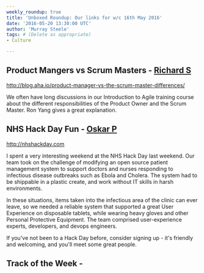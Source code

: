 ```yaml
---
weekly_roundup: true
title: 'Unboxed Roundup: Our links for w/c 16th May 2016'
date: '2016-05-20 13:30:00 UTC'
author: 'Murray Steele'
tags: # (Delete as appropriate)
- Culture

---
```


## Product Mangers vs Scrum Masters - [Richard S](/people#richard-stobart)

http://blog.aha.io/product-manager-vs-the-scrum-master-differences/

We often have long discussions in our Introduction to Agile training course about the different responsibilities of the Product Owner and the Scrum Master.  Ron Yang  gives a great explanation.

## NHS Hack Day Fun - [Oskar P](/people#oskar-pearson)

http://nhshackday.com

I spent a very interesting weekend at the NHS Hack Day last weekend. Our team took on the challenge of modifying an open source patient management system to support doctors and nurses responding to infectious disease outbreaks such as Ebola and Cholera. The system had to be shippable in a plastic create, and work without IT skills in harsh environments.

In these situations, items taken into the infectious area of the clinic can ever leave, so we needed a reliable system that supported a great User Experience on disposable tablets, while wearing heavy gloves and other Personal Protective Equipment. The team comprised user-experience experts, developers, and devops engineers.

If you've not been to a Hack Day before, consider signing up - it's friendly and welcoming, and you'll meet some great people.

## Track of the Week - [](/people#)

